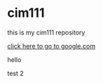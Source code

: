 # cim111

this is my cim111 repository

[click here to go to google.com](http://wwww.google.com)

hello

test 2
